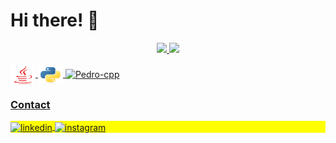 # Hi there! 👋
<div align="center">
  <a href="https://github.com/pedroe-machado">
  <img height="180em" src="https://github-readme-stats.vercel.app/api?username=pedroe-machado&show_icons=true&theme=dark&include_all_commits=true&count_private=true"/>
  <img height="180em" src="https://github-readme-stats.vercel.app/api/top-langs/?username=pedroe-machado&layout=compact&langs_count=7&theme=dark"/>
</div>
<div style="display: inline_block"><br>
  <img align="center" alt="Pedro-Java" height="30" width="40" src="https://raw.githubusercontent.com/devicons/devicon/master/icons/java/java-plain.svg">
  <img align="center" alt="Pedro-Python" height="30" width="40" src="https://raw.githubusercontent.com/devicons/devicon/master/icons/python/python-original.svg">
  <img align="center" alt="Pedro-cpp" height="30" width="40" src="https://cdn.jsdelivr.net/gh/devicons/devicon/icons/cplusplus/cplusplus-original.svg"">
</div>

### Contact

<p align="left" style="background:yellow">
<a href="https://linkedin.com/in/pedro-ernesto-machado-b447a3162" target="_blank">
  <img align="center" src="https://img.shields.io/badge/-PedroErnesto-05122A?style=flat&logo=linkedin" alt="linkedin"/>
</a>
<a href="https://instagram.com/the_paje" target="_blank">
 <img align="center" src="https://img.shields.io/badge/-PedroErnesto-05122A?style=flat&logo=instagram" alt="instagram"/>
</a>
</p>

<!--

- 🔭 I’m currently working on ...
- 🌱 I’m currently learning ...
- 👯 I’m looking to collaborate on ...
- 🤔 I’m looking for help with ...
- 💬 Ask me about ...
- 📫 How to reach me: ...
- 😄 Pronouns: ...
- ⚡ Fun fact: ...
-->
